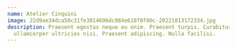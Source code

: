 ```yaml
---
name: Atelier Cinquini
image: 22d9ae34dca50c31fe3014696dc084e61078f80c-20221013172334.jpg
description: Praesent egestas neque eu enim. Praesent turpis. Curabitur
  ullamcorper ultricies nisi. Praesent adipiscing. Nulla facilisi.
---
```

